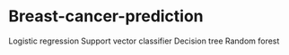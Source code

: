 # Breast-cancer-prediction

Logistic regression
Support vector classifier
Decision tree
Random forest
